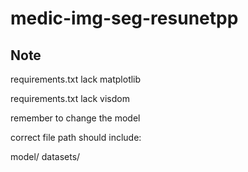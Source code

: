 # medic-img-seg-resunetpp

## Note
requirements.txt lack matplotlib

requirements.txt lack visdom

remember to change the model 

correct file path should include:

model/
datasets/


